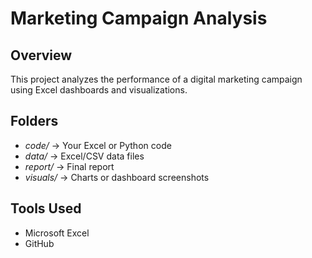 # Marketing Campaign Analysis

## Overview
This project analyzes the performance of a digital marketing campaign using Excel dashboards and visualizations.

## Folders
- *code/* → Your Excel or Python code
- *data/* → Excel/CSV data files
- *report/* → Final report
- *visuals/* → Charts or dashboard screenshots

## Tools Used
- Microsoft Excel
- GitHub
